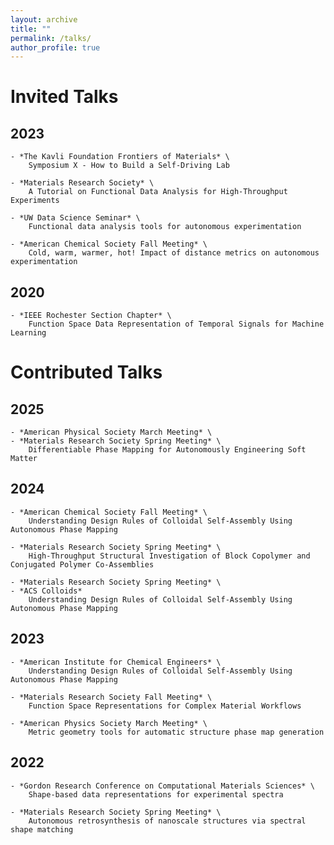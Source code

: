 ```yaml
---
layout: archive
title: ""
permalink: /talks/
author_profile: true
---
```


# Invited Talks
## 2023
    - *The Kavli Foundation Frontiers of Materials* \
        Symposium X - How to Build a Self-Driving Lab 

    - *Materials Research Society* \
        A Tutorial on Functional Data Analysis for High-Throughput Experiments
        
    - *UW Data Science Seminar* \
        Functional data analysis tools for autonomous experimentation
        
    - *American Chemical Society Fall Meeting* \
        Cold, warm, warmer, hot! Impact of distance metrics on autonomous experimentation

## 2020        
    - *IEEE Rochester Section Chapter* \
        Function Space Data Representation of Temporal Signals for Machine Learning


# Contributed Talks

## 2025
    - *American Physical Society March Meeting* \
    - *Materials Research Society Spring Meeting* \
        Differentiable Phase Mapping for Autonomously Engineering Soft Matter

## 2024
    - *American Chemical Society Fall Meeting* \
        Understanding Design Rules of Colloidal Self-Assembly Using Autonomous Phase Mapping

    - *Materials Research Society Spring Meeting* \
        High-Throughput Structural Investigation of Block Copolymer and Conjugated Polymer Co-Assemblies
    
    - *Materials Research Society Spring Meeting* \
    - *ACS Colloids*
        Understanding Design Rules of Colloidal Self-Assembly Using Autonomous Phase Mapping 

## 2023 
    - *American Institute for Chemical Engineers* \
        Understanding Design Rules of Colloidal Self-Assembly Using Autonomous Phase Mapping
 
    - *Materials Research Society Fall Meeting* \
        Function Space Representations for Complex Material Workflows
    
    - *American Physics Society March Meeting* \
        Metric geometry tools for automatic structure phase map generation 

## 2022
    - *Gordon Research Conference on Computational Materials Sciences* \
        Shape-based data representations for experimental spectra

    - *Materials Research Society Spring Meeting* \
        Autonomous retrosynthesis of nanoscale structures via spectral shape matching 